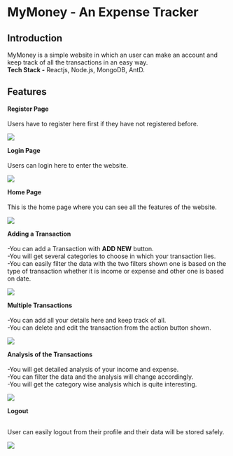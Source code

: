 # MyMoney - An Expense Tracker

## Introduction

MyMoney is a simple website in which an user can make an account and keep track of all the transactions in an easy way.<br/>
**Tech Stack -** Reactjs, Node.js, MongoDB, AntD.

## Features

**Register Page**
<br/>
<br/>
Users have to register here first if they have not registered before.<br/>

<img src="https://imgur.com/CUigvWh.png" />

**Login Page**
<br/>
<br/>
Users can login here to enter the website. <br/>

<img src="https://imgur.com/hJMk2o1.png" />

**Home Page**
<br/>
<br/>
This is the home page where you can see all the features of the website. <br/>

<img src="https://imgur.com/KedfVG1.png" />

**Adding a Transaction**
<br/>
<br/>
-You can add a Transaction with **ADD NEW** button.<br/>
-You will get several categories to choose in which your transaction lies.<br/>
-You can easily filter the data with the two filters shown one is based on the type of transaction whether it is income or expense and other one is based on date.<br/>

<img src="https://imgur.com/HtWsYFu.png" />

**Multiple Transactions**
<br/>
<br/>
-You can add all your details here and keep track of all.<br/>
-You can delete and edit the transaction from the action button shown.<br/>

<img src="https://imgur.com/kWBj7WS.png" />

**Analysis of the Transactions**
<br/>
<br/>
-You will get detailed analysis of your income and expense.<br/>
-You can filter the data and the analysis will change accordingly.<br/>
-You will get the category wise analysis which is quite interesting.<br/>

<img src="https://imgur.com/E5cdufQ.png" />

**Logout**
<br/>
<br/>

User can easily logout from their profile and their data will be stored safely.<br/>

<img src="https://imgur.com/52ICqhR.png" />




